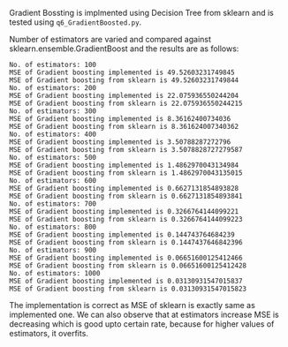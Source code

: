 Gradient Bossting is implmented using Decision Tree from sklearn and is tested using `q6_GradientBoosted.py`.

Number of estimators are varied and compared against sklearn.ensemble.GradientBoost and the results are as follows:

```
No. of estimators: 100
MSE of Gradient boosting implemented is 49.52603231749845
MSE of Gradient boosting from sklearn is 49.52603231749844
No. of estimators: 200
MSE of Gradient boosting implemented is 22.075936550244204
MSE of Gradient boosting from sklearn is 22.075936550244215
No. of estimators: 300
MSE of Gradient boosting implemented is 8.36162400734036
MSE of Gradient boosting from sklearn is 8.361624007340362
No. of estimators: 400
MSE of Gradient boosting implemented is 3.50788287272796
MSE of Gradient boosting from sklearn is 3.5078828727279587
No. of estimators: 500
MSE of Gradient boosting implemented is 1.4862970043134984
MSE of Gradient boosting from sklearn is 1.4862970043135015
No. of estimators: 600
MSE of Gradient boosting implemented is 0.6627131854893828
MSE of Gradient boosting from sklearn is 0.6627131854893841
No. of estimators: 700
MSE of Gradient boosting implemented is 0.3266764144099221
MSE of Gradient boosting from sklearn is 0.3266764144099223
No. of estimators: 800
MSE of Gradient boosting implemented is 0.144743764684239
MSE of Gradient boosting from sklearn is 0.1447437646842396
No. of estimators: 900
MSE of Gradient boosting implemented is 0.06651600125412466
MSE of Gradient boosting from sklearn is 0.06651600125412428
No. of estimators: 1000
MSE of Gradient boosting implemented is 0.03130931547015837
MSE of Gradient boosting from sklearn is 0.03130931547015823
```

The implementation is correct as MSE of sklearn is exactly same as implemented one. We can also observe that at estimators increase MSE is decreasing which is good upto certain rate, because for higher values of estimators, it overfits.